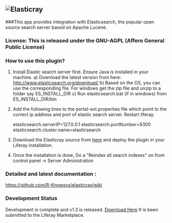 ![Elasticray](https://github.com/R-Knowsys/elasticray/blob/master/elasticray-logo.png)
---
###This app provides integration with Elasticsearch, the popular open source search server based on Apache Lucene.

### License: This is released under the GNU-AGPL (Affero General Public License)

### How to use this plugin?
1) Install Elastic search server first. Ensure Java is installed in your machine.
	a) Download the latest version from here:
http://www.elasticsearch.org/download/
	b) Based on the OS, you can use the corresponding file. For windows get the zip file and unzip to a folder say ES_INSTALL_DIR
	c) Run elasticsearch.bat (if in windows) from ES_INSTALL_DIR/bin
	
2) Add the following lines to the portal-ext.properties file which point to the correct ip address and port of elastic search server. Restart liferay.

	elasticsearch.serverIP=127.0.0.1
	elasticsearch.portNumber=9300
	elasticsearch.cluster.name=elasticsearch

3) Download the Elasticray source from [here](https://github.com/R-Knowsys/elasticray/archive/master.zip) and deploy the plugin in your Liferay installation.

4) Once the installation is done, Do a "Reindex all search indexes" on from control panel -> Server Administration
	
### Detailed and latest documentation : 
https://github.com/R-Knowsys/elasticray/wiki

### Development Status
Development is complete and v1.3 is released. [Download Here](https://github.com/R-Knowsys/elasticray/releases/download/v1.3/elasticray-web-1.3.0.0.war) It is been submitted to the Liferay Marketplace.

